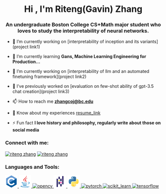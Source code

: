<h1 align="center">Hi , I'm Riteng(Gavin) Zhang</h1>
<h3 align="center">An undergraduate Boston College CS+Math major student who loves to study the interpretability of neural networks.</h3>

- 🔭 I’m currently working on [interpretability of inception and its variants](project link1)

- 🌱 I’m currently learning **Gans, Machine Learning Engineering for Production...**

- 🔭 I’m currently working on [interpretability of llm and an automated finetuning framework](project link2)

- 🔭 I’ve previously worked on [evaluation on few-shot ability of gpt-3.5 chat creation](project link3)

- 📫 How to reach me **zhangcoj@bc.edu**

- 📄 Know about my experiences [resume_link](resume_link)

- ⚡ Fun fact **I love history and philosophy, regularly write about those on social media**

<h3 align="left">Connect with me:</h3>
<p align="left">
<a href="https://linkedin.com/in/riteng zhang" target="blank"><img align="center" src="https://raw.githubusercontent.com/rahuldkjain/github-profile-readme-generator/master/src/images/icons/Social/linked-in-alt.svg" alt="riteng zhang" height="30" width="40" /></a>
<a href="https://kaggle.com/riteng zhang" target="blank"><img align="center" src="https://raw.githubusercontent.com/rahuldkjain/github-profile-readme-generator/master/src/images/icons/Social/kaggle.svg" alt="riteng zhang" height="30" width="40" /></a>
</p>

<h3 align="left">Languages and Tools:</h3>
<p align="left"> <a href="https://www.cprogramming.com/" target="_blank" rel="noreferrer"> <img src="https://raw.githubusercontent.com/devicons/devicon/master/icons/c/c-original.svg" alt="c" width="40" height="40"/> </a> <a href="https://www.java.com" target="_blank" rel="noreferrer"> <img src="https://raw.githubusercontent.com/devicons/devicon/master/icons/java/java-original.svg" alt="java" width="40" height="40"/> </a> <a href="https://opencv.org/" target="_blank" rel="noreferrer"> <img src="https://www.vectorlogo.zone/logos/opencv/opencv-icon.svg" alt="opencv" width="40" height="40"/> </a> <a href="https://pandas.pydata.org/" target="_blank" rel="noreferrer"> <img src="https://raw.githubusercontent.com/devicons/devicon/2ae2a900d2f041da66e950e4d48052658d850630/icons/pandas/pandas-original.svg" alt="pandas" width="40" height="40"/> </a> <a href="https://www.python.org" target="_blank" rel="noreferrer"> <img src="https://raw.githubusercontent.com/devicons/devicon/master/icons/python/python-original.svg" alt="python" width="40" height="40"/> </a> <a href="https://pytorch.org/" target="_blank" rel="noreferrer"> <img src="https://www.vectorlogo.zone/logos/pytorch/pytorch-icon.svg" alt="pytorch" width="40" height="40"/> </a> <a href="https://scikit-learn.org/" target="_blank" rel="noreferrer"> <img src="https://upload.wikimedia.org/wikipedia/commons/0/05/Scikit_learn_logo_small.svg" alt="scikit_learn" width="40" height="40"/> </a> <a href="https://www.tensorflow.org" target="_blank" rel="noreferrer"> <img src="https://www.vectorlogo.zone/logos/tensorflow/tensorflow-icon.svg" alt="tensorflow" width="40" height="40"/> </a> </p>
